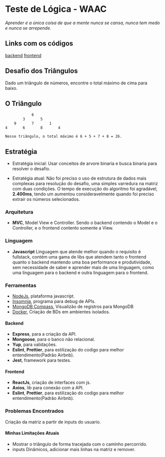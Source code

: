 # Teste de Lógica - WAAC 

*Aprender é a única coisa de que a mente nunca se cansa, nunca tem medo e nunca se arrepende.*

## Links com os códigos
[backend](https://github.com/SilvaMesquitaBruno/waac-backend-triangulos)
[frontend](https://github.com/SilvaMesquitaBruno/waac-frontend-triangulos)

## Desafio dos Triângulos

Dado um triângulo de números, encontre o total máximo de cima para baixo.

## O Triângulo

                6
            3       5
        9       7       1
    4       6       8       4    

    Nesse triângulo, o total máximo é 6 + 5 + 7 + 8 = 26.
 
## Estratégia

- Estratégia inicial: Usar conceitos de arvore binaria e busca binaria para resolver o desafio.

- Estratégia atual: Não foi preciso o uso de estrutura de dados mais complexas para resolução do desafio, uma simples varredura na matriz com duas condições. O tempo de execução do algoritmo foi agradável, **2.400ms**, tendo um aumentou consideravelmente quando foi preciso extrair os números selecionados.

### Arquitetura

- **MVC**, Model View e Controller.
Sendo o backend contendo o Model e o Controller, e o frontend contento somente a View.


### Linguagem

- **Javascript**
Linguagem que atende melhor quando o requisito é fullstack, contém uma gama de libs que atendem tanto o frontend quanto o backend mantendo uma boa performance e produtividade, sem necessidade de saber e aprender mais de uma linguagem, como uma linguagem para o backend e outra linguagem para o frontend.

### Ferramentas

- [NodeJs](https://nodejs.org/en/), plataforma javascript.
- [Insomnia](https://insomnia.rest/), programa para debug de APIs.
- [MongoDB Compass](https://www.mongodb.com/products/compass), Visualizão de registros para MongoDB
- [Docker](https://www.docker.com/), Criação de BDs em ambientes isolados.

#### Backend

- **Express**, para a criação da API.
- **Mongoose**, para o banco não relacional.
- **Yup**, para validações. 
- **Eslint**, **Prettier**, para estilização do codigo para melhor entendimento(Padrão Airbnb).
- **Jest**, framework para testes.

#### Frontend
    
- **ReactJs**, criação de interfaces com js.
- **Axios**, lib para conexão com a API.
- **Eslint**, **Prettier**, para estilização do codigo para melhor entendimento(Padrão Airbnb).

### Problemas Encontrados

Criação da matriz a partir de inputs do usuario.

#### Minhas Limitações Atuais

- Mostrar o triângulo de forma tracejada com o caminho percorrido.
- inputs Dinâmicos, adicionar mais linhas na matriz e remover.

